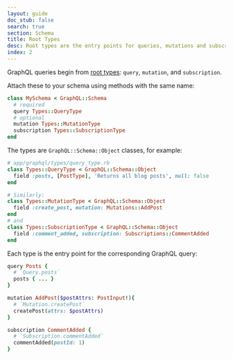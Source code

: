 ```yaml
---
layout: guide
doc_stub: false
search: true
section: Schema
title: Root Types
desc: Root types are the entry points for queries, mutations and subscriptions.
index: 2
---
```


GraphQL queries begin from [root types](https://graphql.org/learn/schema/#the-query-and-mutation-types): `query`, `mutation`, and `subscription`.

Attach these to your schema using methods with the same name:

```ruby
class MySchema < GraphQL::Schema
  # required
  query Types::QueryType
  # optional
  mutation Types::MutationType
  subscription Types::SubscriptionType
end
```

The types are `GraphQL::Schema::Object` classes, for example:

```ruby
# app/graphql/types/query_type.rb
class Types::QueryType < GraphQL::Schema::Object
  field :posts, [PostType], 'Returns all blog posts', null: false
end

# Similarly:
class Types::MutationType < GraphQL::Schema::Object
  field :create_post, mutation: Mutations::AddPost
end
# and
class Types::SubscriptionType < GraphQL::Schema::Object
  field :comment_added, subscription: Subscriptions::CommentAdded
end
```

Each type is the entry point for the corresponding GraphQL query:

```ruby
query Posts {
  # `Query.posts`
  posts { ... }
}

mutation AddPost($postAttrs: PostInput!){
  # `Mutation.createPost`
  createPost(attrs: $postAttrs)
}

subscription CommentAdded {
  # `Subscription.commentAdded`
  commentAdded(postId: 1)
}
```
